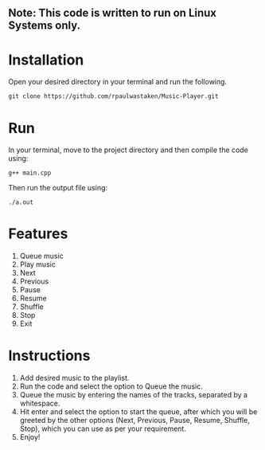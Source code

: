 ## Note: This code is written to run on Linux Systems only.
# Installation
Open your desired directory in your terminal and run the following.
```
git clone https://github.com/rpaulwastaken/Music-Player.git
```

# Run
In your terminal, move to the project directory and then compile the code using:
```
g++ main.cpp
```
Then run the output file using:
```
./a.out
```

# Features
1. Queue music
2. Play music
3. Next
4. Previous
5. Pause
6. Resume
7. Shuffle
8. Stop
9. Exit

# Instructions
1. Add desired music to the playlist.
2. Run the code and select the option to Queue the music.
3. Queue the music by entering the names of the tracks, separated by a whitespace.
4. Hit enter and select the option to start the queue, after which you will be greeted by the other options (Next, Previous, Pause, Resume, Shuffle, Stop), which you can use as per your requirement.
5. Enjoy!

